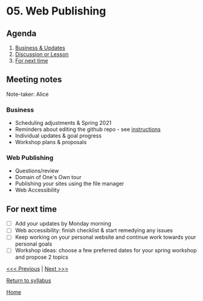 # 05. Web Publishing

## Agenda
1. [Business & Updates](#meeting-notes)
2. [Discussion or Lesson](#web-publishing)
3. [For next time](#for-next-time)

## Meeting notes
Note-taker: Alice

### Business
- Scheduling adjustments & Spring 2021
- Reminders about editing the github repo - see [instructions](./resources/instructions.md)
- Individual updates & goal progress
- Workshop plans & proposals

### Web Publishing
- Questions/review
- Domain of One's Own tour
- Publishing your sites using the file manager
- Web Accessibility

## For next time
- [ ] Add your updates by Monday morning
- [ ] Web accessibility: finish checklist & start remedying any issues
- [ ] Keep working on your personal website and continue work towards your personal goals
- [ ] Workshop ideas: choose a few preferred dates for your spring workshop and propose 2 topics

[<<< Previous](/04-web.md) | [Next >>>]()

[Return to syllabus](../syllabus.md)

[Home](../README.md)
